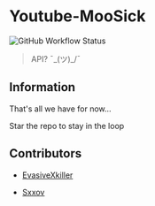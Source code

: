# Youtube-MooSick

<img alt="GitHub Workflow Status" src="https://img.shields.io/github/workflow/status/EvasiveXkiller/youtube-moosick/rollup-build">

> API? ¯\_(ツ)_/¯


## Information
That's all we have for now...

Star the repo to stay in the loop

## Contributors

- [EvasiveXkiller](https://github.com/EvasiveXkiller)

- [Sxxov](https://github.com/Sxxov)